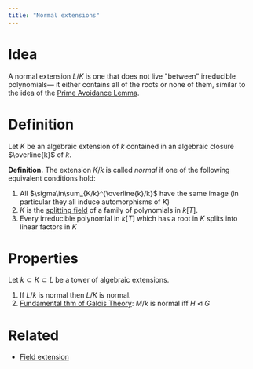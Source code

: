 ```yaml
---
title: "Normal extensions"
---
```


# Idea
A normal extension $L/K$ is one that does not live "between" irreducible polynomials— it either contains all of the roots or none of them, similar to the idea of the [Prime Avoidance Lemma](<notes/ntpy/Theorems/Ring Theory/Prime Avoidance Lemma.md>).

# Definition
Let $K$ be an algebraic extension of $k$ contained in an algebraic closure $\overline{k}$ of $k$.

**Definition.** The extension $K/k$ is called *normal* if one of the following equivalent conditions hold:
1. All $\sigma\in\sum_{K/k}^{\overline{k}/k}$ have the same image (in particular they all induce automorphisms of $K$)
2. $K$ is the [splitting field](<notes/ntpy/Definitions/Algebraic Number Theory/Field Theory/Splitting field.md>) of a family of polynomials in $k[T]$.
3. Every irreducible polynomial in $k[T]$ which has a root in $K$ splits into linear factors in $K$

# Properties
Let $k\subset K\subset L$ be a tower of algebraic extensions.

1. If $L/k$ is normal then $L/K$ is normal. 
2. [Fundamental thm of Galois Theory](<notes/ntpy/Theorems/Field Theory/Fundamental thm of Galois Theory.md>): $M/k$ is normal iff $H\triangleleft G$

# Related
- [Field extension](<notes/ntpy/Definitions/Algebraic Number Theory/Field Theory/Field extension.md>)

